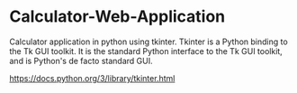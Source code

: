 # Calculator-Web-Application
Calculator application in python using tkinter.
Tkinter is a Python binding to the Tk GUI toolkit. It is the standard Python interface to the Tk GUI toolkit, and is Python's de facto standard GUI.

https://docs.python.org/3/library/tkinter.html
